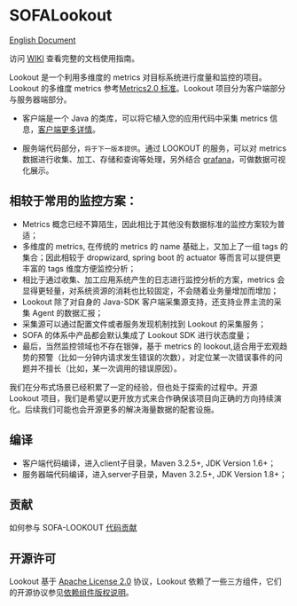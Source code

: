 # SOFALookout
[English Document](./README_EN.md)

访问 [WIKI](https://github.com/alipay/sofa-lookout/wiki) 查看完整的文档使用指南。

Lookout 是一个利用多维度的 metrics 对目标系统进行度量和监控的项目。Lookout 的多维度 metrics 参考[Metrics2.0 标准](http://metrics20.org/)。Lookout 项目分为客户端部分与服务器端部分。

- 客户端是一个 Java 的类库，可以将它植入您的应用代码中采集 metrics 信息，[客户端更多详情](./client/README.md)。

- 服务端代码部分，`将于下一版本提供`。通过 LOOKOUT 的服务，可以对 metrics 数据进行收集、加工、存储和查询等处理，另外结合 [grafana](https://grafana.com)，可做数据可视化展示。

## 相较于常用的监控方案：

- Metrics 概念已经不算陌生，因此相比于其他没有数据标准的监控方案较为普适；
- 多维度的 metrics, 在传统的 metrics 的 name 基础上，又加上了一组 tags 的集合；因此相较于 dropwizard, spring boot 的 actuator 等而言可以提供更丰富的 tags 维度方便监控分析；
- 相比于通过收集、加工应用系统产生的日志进行监控分析的方案，metrics 会显得更轻量，对系统资源的消耗也比较固定，不会随着业务量增加而增加；
- Lookout 除了对自身的 Java-SDK 客户端采集源支持，还支持业界主流的采集 Agent 的数据汇报；
- 采集源可以通过配置文件或者服务发现机制找到 Lookout 的采集服务；
- SOFA 的体系中产品都会默认集成了 Lookout SDK 进行状态度量；
- 最后，当然监控领域也不存在银弹，基于 metrics 的 lookout,适合用于宏观趋势的预警（比如一分钟内请求发生错误的次数），对定位某一次错误事件的问题并不擅长（比如，某一次调用的错误原因）。

我们在分布式场景已经积累了一定的经验，但也处于探索的过程中。开源 Lookout 项目，我们是希望以更开放方式来合作确保该项目向正确的方向持续演化。后续我们可能也会开源更多的解决海量数据的配套设施。

## 编译
- 客户端代码编译，进入client子目录，Maven 3.2.5+, JDK Version 1.6+；
- 服务器端代码编译，进入server子目录，Maven 3.2.5+, JDK Version 1.8+；

## 贡献
如何参与 SOFA-LOOKOUT [代码贡献](./CONTRIBUTING.md)

## 开源许可
Lookout 基于 [Apache License 2.0](./LICENSE) 协议，Lookout 依赖了一些三方组件，它们的开源协议参见[依赖组件版权说明](https://github.com/alipay/sofa-lookout/wiki/NOTICE)。
